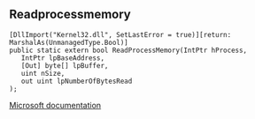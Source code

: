 ## Readprocessmemory

```
[DllImport("Kernel32.dll", SetLastError = true)][return: MarshalAs(UnmanagedType.Bool)]
public static extern bool ReadProcessMemory(IntPtr hProcess,
   IntPtr lpBaseAddress,
   [Out] byte[] lpBuffer,
   uint nSize,
   out uint lpNumberOfBytesRead
);
```

[Microsoft documentation](https://docs.microsoft.com/en-us/windows/win32/api/memoryapi/nf-memoryapi-readprocessmemory)
